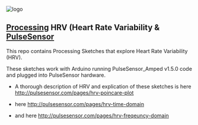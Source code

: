 ![logo](https://avatars0.githubusercontent.com/u/7002937?v=3&s=200)


## <a href="https://processing.org"> Processing</a> HRV (Heart Rate Variability & <a href="http://www.pulsesensor.com">PulseSensor</a>

This repo contains Processing Sketches that explore Heart Rate Variability (HRV).

These sketches work with Arduino running PulseSensor_Amped v1.5.0 code and plugged into PulseSensor hardware.

*  A thorough description of HRV and explication of these sketches is here
http://pulsesensor.com/pages/hrv-poincare-plot

*  here
http://pulsesensor.com/pages/hrv-time-domain

*  and here
http://pulsesensor.com/pages/hrv-freqeuncy-domain
